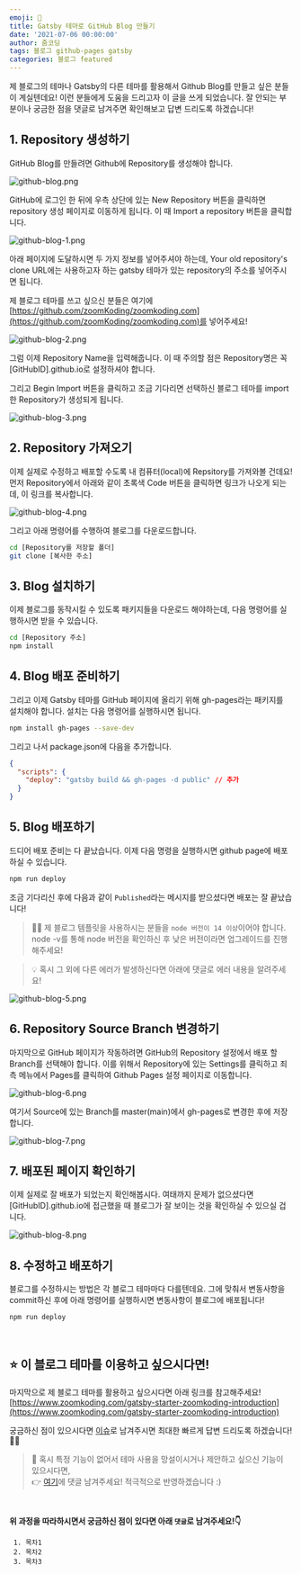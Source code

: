 ```yaml
---
emoji: 🔮
title: Gatsby 테마로 GitHub Blog 만들기
date: '2021-07-06 00:00:00'
author: 줌코딩
tags: 블로그 github-pages gatsby
categories: 블로그 featured
---
```


제 블로그의 테마나 Gatsby의 다른 테마를 활용해서 Github Blog를 만들고 싶은 분들이 계실텐데요! 이런 분들에게 도움을 드리고자 이 글을 쓰게 되었습니다. 잘 안되는 부분이나 궁금한 점을 댓글로 남겨주면 확인해보고 답변 드리도록 하겠습니다!

## 1. Repository 생성하기

GitHub Blog를 만들려면 Github에 Repository를 생성해야 합니다.

![github-blog.png](github-blog.png)

GitHub에 로그인 한 뒤에 우측 상단에 있는 New Repository 버튼을 클릭하면 repository 생성 페이지로 이동하게 됩니다. 이 때 Import a repository 버튼을 클릭합니다.

![github-blog-1.png](github-blog-1.png)

아래 페이지에 도달하시면 두 가지 정보를 넣어주셔야 하는데, Your old repository's clone URL에는 사용하고자 하는 gatsby 테마가 있는 repository의 주소를 넣어주시면 됩니다.

제 블로그 테마를 쓰고 싶으신 분들은 여기에 [https://github.com/zoomKoding/zoomkoding.com](https://github.com/zoomKoding/zoomkoding.com)를 넣어주세요!

![github-blog-2.png](github-blog-2.png)

그럼 이제 Repository Name을 입력해줍니다. 이 때 주의할 점은 Repository명은 꼭 [GitHubID].github.io로 설정하셔야 합니다.

그리고 Begin Import 버튼을 클릭하고 조금 기다리면 선택하신 블로그 테마를 import한 Repository가 생성되게 됩니다.

![github-blog-3.png](github-blog-3.png)

## 2. Repository 가져오기

이제 실제로 수정하고 배포할 수도록 내 컴퓨터(local)에 Repsitory를 가져와볼 건데요! 먼저 Repository에서 아래와 같이 초록색 Code 버튼을 클릭하면 링크가 나오게 되는데, 이 링크를 복사합니다.

![github-blog-4.png](github-blog-4.png)

그리고 아래 명령어를 수행하여 블로그를 다운로드합니다.

```bash
cd [Repository를 저장할 폴더]
git clone [복사한 주소]
```

## 3. Blog 설치하기

이제 블로그를 동작시킬 수 있도록 패키지들을 다운로드 해야하는데, 다음 명령어를 실행하시면 받을 수 있습니다.

```bash
cd [Repository 주소]
npm install
```

## 4. Blog 배포 준비하기

그리고 이제 Gatsby 테마를 GitHub 페이지에 올리기 위해 gh-pages라는 패키지를 설치해야 합니다. 설치는 다음 명령어를 실행하시면 됩니다.

```bash
npm install gh-pages --save-dev
```

그리고 나서 package.json에 다음을 추가합니다.

```json
{
  "scripts": {
    "deploy": "gatsby build && gh-pages -d public" // 추가
  }
}
```

## 5. Blog 배포하기

드디어 배포 준비는 다 끝났습니다. 이제 다음 명령을 실행하시면 github page에 배포하실 수 있습니다.

```bash
npm run deploy
```

조금 기다리신 후에 다음과 같이 `Published`라는 메시지를 받으셨다면 배포는 잘 끝났습니다!

> 🙋‍♂️ 제 블로그 템플릿을 사용하시는 분들을 `node 버전이 14 이상`이어야 합니다.
> node -v를 통해 node 버전을 확인하신 후 낮은 버전이라면 업그레이드를 진행해주세요!

> 💡 혹시 그 외에 다른 에러가 발생하신다면 아래에 댓글로 에러 내용을 알려주세요!

![github-blog-5.png](github-blog-5.png)

## 6. Repository Source Branch 변경하기

마지막으로 GitHub 페이지가 작동하려면 GitHub의 Repository 설정에서 배포 할 Branch를 선택해야 합니다. 이를 위해서 Repository에 있는 Settings를 클릭하고 죄측 메뉴에서 Pages를 클릭하여 Github Pages 설정 페이지로 이동합니다.

![github-blog-6.png](github-blog-6.png)

여기서 Source에 있는 Branch를 master(main)에서 gh-pages로 변경한 후에 저장합니다.

![github-blog-7.png](github-blog-7.png)

## 7. 배포된 페이지 확인하기

이제 실제로 잘 배포가 되었는지 확인해봅시다. 여태까지 문제가 없으셨다면 [GitHubID].github.io에 접근했을 때 블로그가 잘 보이는 것을 확인하실 수 있으실 겁니다.

![github-blog-8.png](github-blog-8.png)

## 8. 수정하고 배포하기

블로그를 수정하시는 방법은 각 블로그 테마마다 다를텐데요. 그에 맞춰서 변동사항을 commit하신 후에 아래 명령어를 실행하시면 변동사항이 블로그에 배포됩니다!

```bash
npm run deploy
```

<br/>

## ⭐️ 이 블로그 테마를 이용하고 싶으시다면!

마지막으로 제 블로그 테마를 활용하고 싶으시다면 아래 링크를 참고해주세요!
[https://www.zoomkoding.com/gatsby-starter-zoomkoding-introduction](https://www.zoomkoding.com/gatsby-starter-zoomkoding-introduction)

궁금하신 점이 있으시다면 [이슈](https://github.com/zoomKoding/zoomkoding-gatsby-blog/issues/new)로 남겨주시면 최대한 빠르게 답변 드리도록 하겠습니다!🙋‍♂️

> 🤔 혹시 특정 기능이 없어서 테마 사용을 망설이시거나 제안하고 싶으신 기능이 있으시다면,  
> 👉 [여기](https://github.com/zoomKoding/zoomkoding-gatsby-blog/issues/40)에 댓글 남겨주세요! 적극적으로 반영하겠습니다 :)

<br/>

**위 과정을 따라하시면서 궁금하신 점이 있다면 아래 `댓글`로 남겨주세요!👇**

```toc
 1. 목차1
 2. 목차2
 3. 목차3

```
